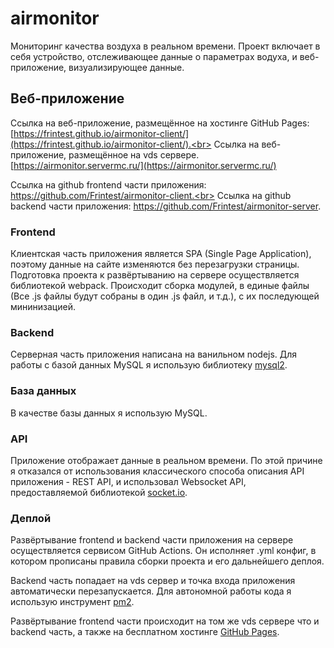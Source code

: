 # airmonitor

Мониторинг качества воздуха в реальном времени. Проект включает в себя устройство, отслеживающее данные о параметрах водуха, и веб-приложение, визуализирующее данные.

## Веб-приложение

Ссылка на веб-приложение, размещённое на хостинге GitHub Pages: [https://frintest.github.io/airmonitor-client/](https://frintest.github.io/airmonitor-client/).<br>
Ссылка на веб-приложение, размещённое на vds сервере. [https://airmonitor.servermc.ru/](https://airmonitor.servermc.ru/)

Ссылка на github frontend части приложения: https://github.com/Frintest/airmonitor-client.<br>
Ссылка на github backend части приложения: https://github.com/Frintest/airmonitor-server.

### Frontend

Клиентская часть приложения является SPA (Single Page Application), поэтому данные на сайте изменяются без перезагрузки страницы. Подготовка проекта к развёртыванию на сервере осуществляется библиотекой webpack. Происходит сборка модулей, в единые файлы (Все .js файлы будут собраны в один .js файл, и т.д.), с их последующей мининизацией.

### Backend

Серверная часть приложения написана на ванильном nodejs. Для работы с базой данных MySQL я использую библиотеку [mysql2](https://www.npmjs.com/package/mysql2).

### База данных

В качестве базы данных я использую MySQL.

### API

Приложение отображает данные в реальном времени. По этой причине я отказался от использования классического способа описания API приложения - REST API, и использовал Websocket API, предоставляемой библиотекой [socket.io](https://www.npmjs.com/package/socket.io).

### Деплой

Развёртывание frontend и backend части приложения на сервере осуществляется сервисом GitHub Actions. Он исполняет .yml конфиг, в котором прописаны правила сборки проекта и его дальнейшего деплоя.

Backend часть попадает на vds сервер и точка входа приложения автоматически перезапускается. Для автономной работы кода я использую инструмент [pm2](https://pm2.keymetrics.io/).

Развёртывание frontend части происходит на том же vds сервере что и backend часть, а также на бесплатном хостинге [GitHub Pages](https://pages.github.com/).
